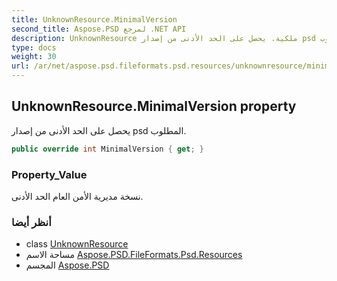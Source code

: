 ```yaml
---
title: UnknownResource.MinimalVersion
second_title: Aspose.PSD لمرجع .NET API
description: UnknownResource ملكية. يحصل على الحد الأدنى من إصدار psd المطلوب.
type: docs
weight: 30
url: /ar/net/aspose.psd.fileformats.psd.resources/unknownresource/minimalversion/
---
```

## UnknownResource.MinimalVersion property

يحصل على الحد الأدنى من إصدار psd المطلوب.

```csharp
public override int MinimalVersion { get; }
```

### Property_Value

نسخة مديرية الأمن العام الحد الأدنى.

### أنظر أيضا

* class [UnknownResource](../)
* مساحة الاسم [Aspose.PSD.FileFormats.Psd.Resources](../../unknownresource/)
* المجسم [Aspose.PSD](../../../)


